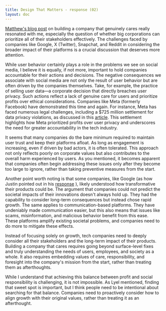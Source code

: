 ```yaml
---
title: Design That Matters - response (02)
layout: doc
---
```


<a href="https://msequeir.github.io/portfolio-msequeir/blogs/blog4.html">Matthew's blog post</a> on building a company that genuinely cares really resonated with me, especially the question of whether big corporations can prioritize all of their stakeholders effectively. The challenges faced by companies like Google, X (Twitter), Snapchat, and Reddit in considering the broader impact of their platforms is a crucial discussion that deserves more attention.

While user behavior certainly plays a role in the problems we see on social media, I believe it is equally, if not more, important to hold companies accountable for their actions and decisions. The negative consequences we associate with social media are not only the result of user behavior but are often driven by the companies themselves. Take, for example, the practice of selling user data—a corporate decision that directly breaches user privacy. Such actions reflect a lack of genuine care for users and prioritize profits over ethical considerations. Companies like Meta (formerly Facebook) have demonstrated this time and again. For instance, Meta has faced numerous legal challenges, including a $725 million settlement for data privacy violations, as discussed in this <a href="https://www.findlaw.com/legalblogs/courtside/facebooks-725m-settlement-for-data-privacy-violations-may-set-a-new-standard-for-accountability/">article</a>. This settlement highlights how Meta prioritized profits over user privacy and underscores the need for greater accountability in the tech industry.

It seems that many companies do the bare minimum required to maintain user trust and keep their platforms afloat. As long as engagement is increasing, even if driven by bad actors, it is often tolerated. This approach not only reflects poorly on corporate values but also contributes to the overall harm experienced by users. As you mentioned, it becomes apparent that companies often begin addressing these issues only after they become too large to ignore, rather than taking preventive measures from the start.

Another point worth noting is that some companies, like Google (as how Justin pointed out in his <a href="https://dismint.github.io/portfolio-jchoi/blogs/response1.html">response</a> ), likely understood how transformative their products could be. The argument that companies could not predict the societal impacts of their innovations doesn't always hold up. They had the capability to consider long-term consequences but instead chose rapid growth. The same applies to communication-based platforms. They have undeniably made communication easier, but this also means that issues like scams, misinformation, and malicious behavior benefit from this ease. These platforms amplify existing societal problems, and companies need to do more to mitigate these effects.

Instead of focusing solely on growth, tech companies need to deeply consider all their stakeholders and the long-term impact of their products. Building a company that cares requires going beyond surface-level fixes and truly understanding the needs of users, employees, and society as a whole. It also requires embedding values of care, responsibility, and foresight into the company's mission from the start, rather than treating them as afterthoughts.

While I understand that achieving this balance between profit and social responsibility is challenging, it is not impossible. As Lyel mentioned, finding that sweet spot is important, but I think people need to be intentional about searching for that balance. Companies need to proactively consider how to align growth with their original values, rather than treating it as an afterthought.

